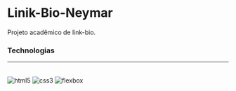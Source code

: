 # Linik-Bio-Neymar
Projeto acadêmico de link-bio.
### Technologias
--- 
<div style = "display: inline_block; padding: 0em; padding: 0em"></br>
<img align="center" alt="html5" src="https://img.shields.io/badge/HTML5-E34F26?style=for-the-badge&logo=html5&logoColor=white"/>
<img align="center" alt="css3" src="https://img.shields.io/badge/CSS3-1572B6?style=for-the-badge&logo=css3&logoColor=white"/>
<img align="center" alt="flexbox" src="https://img.shields.io/badge/FLEXBOX-000C1F?style=for-the-badge&logo=flexbox&logoColor=white"/>
</div></br>
